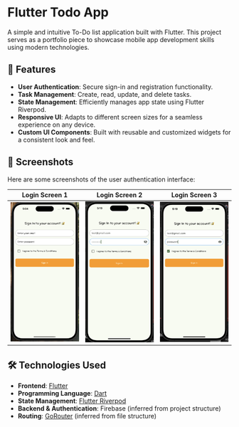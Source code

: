 # Flutter Todo App

A simple and intuitive To-Do list application built with Flutter. This project serves as a portfolio piece to showcase mobile app development skills using modern technologies.

## 🚀 Features

- **User Authentication**: Secure sign-in and registration functionality.
- **Task Management**: Create, read, update, and delete tasks.
- **State Management**: Efficiently manages app state using Flutter Riverpod.
- **Responsive UI**: Adapts to different screen sizes for a seamless experience on any device.
- **Custom UI Components**: Built with reusable and customized widgets for a consistent look and feel.

## 📸 Screenshots

Here are some screenshots of the user authentication interface:

| Login Screen 1 | Login Screen 2 | Login Screen 3 |
| :---: | :---: | :---: |
| <img src="screenShots/login_widget1.png" width="250"> | <img src="screenShots/login_widget2.png" width="250"> | <img src="screenShots/login_widget3.png" width="250"> |


## 🛠️ Technologies Used

- **Frontend**: [Flutter](https://flutter.dev/)
- **Programming Language**: [Dart](https://dart.dev/)
- **State Management**: [Flutter Riverpod](https://riverpod.dev/)
- **Backend & Authentication**: Firebase (inferred from project structure)
- **Routing**: [GoRouter](https://pub.dev/packages/go_router) (inferred from file structure)